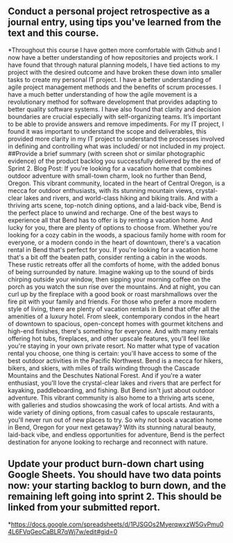 ##  Conduct a personal project retrospective as a journal entry, using tips you've learned from the text and this course.
*Throughout this course I have gotten more comfortable with Github and I now have a better understanding of how repositories and projects work.  I have found that through natural planning models, I have tied actions to my project with the desired outcome and have broken these down into smaller tasks to create my personal IT project. I have a better understanding of agile project management methods and the benefits of scrum processes. I have a much better understanding of how the agile movement is a revolutionary method for software development that provides adapting to better quality software systems. I have also found that clarity and decision boundaries are crucial especially with self-organizing teams. It’s important to be able to provide answers and remove impediments. For my IT project, I found it was important to understand the scope and deliverables, this provided more clarity in my IT project to understand the processes involved in defining and controlling what was included/ or not included in my project. 
##Provide a brief summary (with screen shot or similar photographic evidence) of the product backlog you successfully delivered by the end of Sprint 2.
Blog Post: If you're looking for a vacation home that combines outdoor adventure with small-town charm, look no further than Bend, Oregon. This vibrant community, located in the heart of Central Oregon, is a mecca for outdoor enthusiasts, with its stunning mountain views, crystal-clear lakes and rivers, and world-class hiking and biking trails. And with a thriving arts scene, top-notch dining options, and a laid-back vibe, Bend is the perfect place to unwind and recharge.
One of the best ways to experience all that Bend has to offer is by renting a vacation home. And lucky for you, there are plenty of options to choose from. Whether you're looking for a cozy cabin in the woods, a spacious family home with room for everyone, or a modern condo in the heart of downtown, there's a vacation rental in Bend that's perfect for you.
If you're looking for a vacation home that's a bit off the beaten path, consider renting a cabin in the woods. These rustic retreats offer all the comforts of home, with the added bonus of being surrounded by nature. Imagine waking up to the sound of birds chirping outside your window, then sipping your morning coffee on the porch as you watch the sun rise over the mountains. And at night, you can curl up by the fireplace with a good book or roast marshmallows over the fire pit with your family and friends.
For those who prefer a more modern style of living, there are plenty of vacation rentals in Bend that offer all the amenities of a luxury hotel. From sleek, contemporary condos in the heart of downtown to spacious, open-concept homes with gourmet kitchens and high-end finishes, there's something for everyone. And with many rentals offering hot tubs, fireplaces, and other upscale features, you'll feel like you're staying in your own private resort.
No matter what type of vacation rental you choose, one thing is certain: you'll have access to some of the best outdoor activities in the Pacific Northwest. Bend is a mecca for hikers, bikers, and skiers, with miles of trails winding through the Cascade Mountains and the Deschutes National Forest. And if you're a water enthusiast, you'll love the crystal-clear lakes and rivers that are perfect for kayaking, paddleboarding, and fishing.
But Bend isn't just about outdoor adventure. This vibrant community is also home to a thriving arts scene, with galleries and studios showcasing the work of local artists. And with a wide variety of dining options, from casual cafes to upscale restaurants, you'll never run out of new places to try.
So why not book a vacation home in Bend, Oregon for your next getaway? With its stunning natural beauty, laid-back vibe, and endless opportunities for adventure, Bend is the perfect destination for anyone looking to recharge and reconnect with nature.
## Update your product burn-down chart using Google Sheets. You should have two data points now: your starting backlog to burn down, and the remaining left going into sprint 2. This should be linked from your submitted report.
*https://docs.google.com/spreadsheets/d/1PJSGOs2MyerqwxzW5GvPmu04L6FVqGeoCaBLR7qWj7w/edit#gid=0


